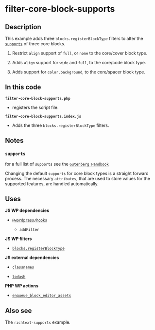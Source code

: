 # filter-core-block-supports

## Description

This example adds three `blocks.registerBlockType` filters to alter the [`supports`](https://developer.wordpress.org/block-editor/reference-guides/block-api/block-supports/) of three core blocks.

1. Restrict `align` support of `full`, or `none` to the core/cover block type.

2. Adds `align` support for `wide` and `full`, to the core/code block type.

3. Adds support for `color.background`, to the core/spacer block type.

## In this code

**`filter-core-block-supports.php`**

- registers the script file.

**`filter-core-block-supports.index.js`**

- Adds the three `blocks.registerBlockType` filters.

## Notes

### `supports`

for a full list of `supports` see the [`Gutenberg Handbook`](https://developer.wordpress.org/block-editor/reference-guides/block-api/block-supports/)

Changing the default `supports` for core block types is a straight forward process. The necessary `attributes`, that are used to store values for the supported features, are handled automatically.

## Uses

**JS WP dependencies**

- [`@wordpress/hooks`](https://developer.wordpress.org/block-editor/reference-guides/packages/packages-hooks/)

  - `addFilter`

**JS WP filters**

- [`blocks.registerBlockType`](https://developer.wordpress.org/block-editor/reference-guides/filters/block-filters/#blocks-registerblocktype)

**JS external dependencies**

- [`classnames`](https://www.npmjs.com/package/classnames)

- [`lodash`](https://www.npmjs.com/package/lodash)

**PHP WP actions**

- [`enqueue_block_editor_assets`](https://developer.wordpress.org/reference/hooks/enqueue_block_editor_assets/)

## Also see

The `richtext-supports` example.
